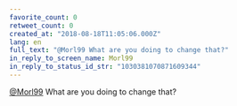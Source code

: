 ```yaml
---
favorite_count: 0
retweet_count: 0
created_at: "2018-08-18T11:05:06.000Z"
lang: en
full_text: "@Morl99 What are you doing to change that?"
in_reply_to_screen_name: Morl99
in_reply_to_status_id_str: "1030381070871609344"
---
```


[@Morl99](https://twitter.com/Morl99) What are you doing to change that?
